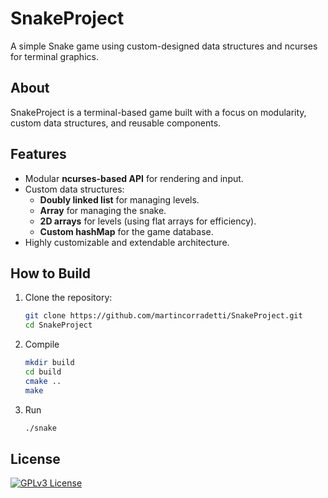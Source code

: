 # **SnakeProject**

A simple Snake game using custom-designed data structures and ncurses for terminal graphics.

## **About**
SnakeProject is a terminal-based game built with a focus on modularity, custom data structures, and reusable components.

## **Features**
- Modular **ncurses-based API** for rendering and input.
- Custom data structures:
  - **Doubly linked list** for managing levels.
  - **Array** for managing the snake.
  - **2D arrays** for levels (using flat arrays for efficiency).
  - **Custom hashMap** for the game database.
- Highly customizable and extendable architecture.

## **How to Build**
1. Clone the repository:
   ```bash
   git clone https://github.com/martincorradetti/SnakeProject.git
   cd SnakeProject
2. Compile
    ```bash
    mkdir build
    cd build
    cmake ..
    make
3. Run
    ```bash
    ./snake

## **License**
[![GPLv3 License](https://img.shields.io/badge/License-GPLv3-blue.svg)](https://www.gnu.org/licenses/gpl-3.0)

